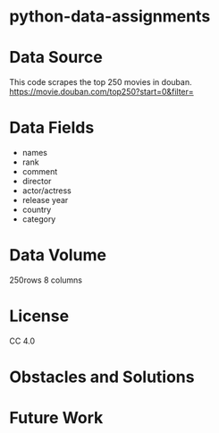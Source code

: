 # python-data-assignments
# Data Source
This code scrapes the top 250 movies in douban. 
https://movie.douban.com/top250?start=0&filter=
# Data Fields
* names 
* rank
* comment
* director
* actor/actress 
* release year
* country
* category 
# Data Volume
250rows 8 columns
# License 
CC 4.0
# Obstacles and Solutions

# Future Work
